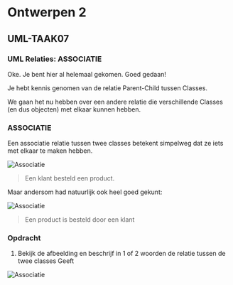 # Ontwerpen 2

## UML-TAAK07

### UML Relaties: ASSOCIATIE

Oke. Je bent hier al helemaal gekomen. Goed gedaan! 

Je hebt kennis genomen van de relatie Parent-Child tussen Classes. 

We gaan het nu hebben over een andere relatie die verschillende Classes (en dus objecten) met elkaar kunnen hebben.

### ASSOCIATIE

Een associatie relatie tussen twee classes betekent simpelweg dat ze iets met elkaar te maken hebben.

![Associatie](images/associatie.png)

> Een klant besteld een product.

Maar andersom had natuurlijk ook heel goed gekunt:

![Associatie](images/associatie2.png)

> Een product is besteld door een klant

### Opdracht

1. Bekijk de afbeelding en beschrijf in 1 of 2 woorden de relatie tussen de twee classes
    Geeft 

![Associatie](images/associatie3.png)